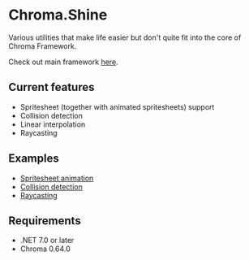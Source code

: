 # Chroma.Shine
Various utilities that make life easier but don't quite fit into the core of Chroma Framework.

Check out main framework [here](https://github.com/Chroma-2D/Chroma).
## Current features
* Spritesheet (together with animated spritesheets) support
* Collision detection
* Linear interpolation
* Raycasting

## Examples
* [Spritesheet animation](https://github.com/Chroma-2D/Chroma.Shine/tree/master/Chroma.Shine.Examples/Animation)
* [Collision detection](https://github.com/Chroma-2D/Chroma.Shine/tree/master/Chroma.Shine.Examples/Collision)
* [Raycasting](https://github.com/Chroma-2D/Chroma.Shine/tree/master/Chroma.Shine.Examples/Raycasting)

## Requirements
* .NET 7.0 or later
* Chroma 0.64.0
